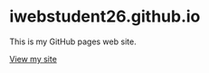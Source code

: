 # iwebstudent26.github.io
This is my GitHub pages web site.

[View my site](https://iwebstudent26.github.io)
